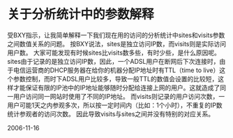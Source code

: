 # 关于分析统计中的参数解释

受BXY指示，让我简单解释一下我们现在用的访问的分析统计中sites和visits参数之间数值关系的问题。
按BXY说法，sites是独立访问IP数，而visits则是实际访问用户数。
大家可能发现有时候sites比visits数多些，有时少些，是什么原因呢。
sites由于记录的是独立访问IP数，因此，一个ADSL用户在断网后下次连接时，由于电信运营商的DHCP服务器在给你的机器分配IP地址时有TTL（time to live）这个参数控制，而时下ADSL用户比较多，导致一般TTL的数值会设置的比较短，这样才能保证有限的IP池中的IP地址能够随时分配给连接上网的用户。这就造成了同一用户访问同一网站时使用了不同的IP地址。
而visits则记录的用户访问次数，一用户可能1天之内参观多次，所以按一定时间内（比如：1个小时），不重复的IP数统计参观者的访问次数。
因此导致visits与sites之间并没有特别的对应关系。 


2006-11-16